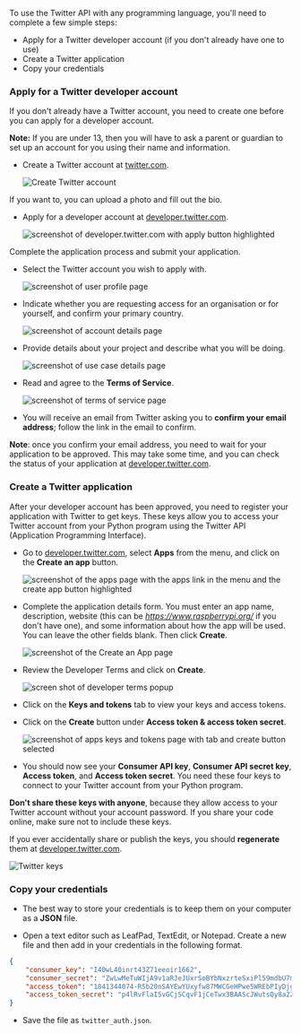 To use the Twitter API with any programming language, you'll need to complete a few simple steps:

  - Apply for a Twitter developer account (if you don't already have one to use)
  - Create a Twitter application
  - Copy your credentials

### Apply for a Twitter developer account

If you don't already have a Twitter account, you need to create one before you can apply for a developer account.

**Note:** If you are under 13, then you will have to ask a parent or guardian to set up an account for you using their name and information.

- Create a Twitter account at [twitter.com](https://twitter.com).

    ![Create Twitter account](images/create-twitter.png)

If you want to, you can upload a photo and fill out the bio.

- Apply for a developer account at [developer.twitter.com](https://developer.twitter.com).

    ![screenshot of developer.twitter.com with apply button highlighted](images/apply_developer1.png)

Complete the application process and submit your application.

- Select the Twitter account you wish to apply with.

    ![screenshot of user profile page](images/apply_developer2.png)

- Indicate whether you are requesting access for an organisation or for yourself, and confirm your primary country.

    ![screenshot of account details page](images/apply_developer3.png)

- Provide details about your project and describe what you will be doing.

    ![screenshot of use case details page](images/apply_developer4.png)

- Read and agree to the **Terms of Service**.

    ![screenshot of terms of service page](images/apply_developer5.png)

- You will receive an email from Twitter asking you to **confirm your email address**; follow the link in the email to confirm.

**Note**: once you confirm your email address, you need to wait for your application to be approved. This may take some time, and you can check the status of your application at [developer.twitter.com](https://developer.twitter.com).

### Create a Twitter application

After your developer account has been approved, you need to register your application with Twitter to get keys. These keys allow you to access your Twitter account from your Python program using the Twitter API (Application Programming Interface).

- Go to [developer.twitter.com](https://developer.twitter.com), select **Apps** from the menu, and click on the **Create an app** button.

    ![screenshot of the apps page with the apps link in the menu and the create app button highlighted](images/create_app1.png)

- Complete the application details form. You must enter an app name, description, website (this can be *https://www.raspberrypi.org/* if you don't have one), and some information about how the app will be used. You can leave the other fields blank. Then click **Create**.

    ![screenshot of the Create an App page](images/create_app2.png)

- Review the Developer Terms and click on **Create**.

    ![screen shot of developer terms popup](images/create_app3.png)

- Click on the **Keys and tokens** tab to view your keys and access tokens.

- Click on the **Create** button under **Access token & access token secret**.

    ![screenshot of apps keys and tokens page with tab and create button selected](images/create_app4.png)

- You should now see your **Consumer API key**, **Consumer API secret key**, **Access token**, and **Access token secret**. You need these four keys to connect to your Twitter account from your Python program.

**Don't share these keys with anyone**, because they allow access to your Twitter account without your account password. If you share your code online, make sure not to include these keys.

If you ever accidentally share or publish the keys, you should **regenerate** them at [developer.twitter.com](https://developer.twitter.com).

![Twitter keys](images/create_app5.png)

### Copy your credentials

- The best way to store your credentials is to keep them on your computer as a **JSON** file.

- Open a text editor such as LeafPad, TextEdit, or Notepad. Create a new file and then add in your credentials in the following format.

```json
{
    "consumer_key": "I40wL40inrt43Z71eeoir1662",
    "consumer_secret": "ZwLwMeTuWIjA9v1aRJeJUxrSoBYbNxzrteSxiPl59mdbU7mS0b",
    "access_token": "1841344074-R5b20nSAYEwYUxyfw87MWCGeHPwe5WREbPIyDjg",
    "access_token_secret": "p4lRvFlaI5vGCjSCqvF1jCeTwx3BAAScJWutsQy8a2ZOFP"
}
```
- Save the file as `twitter_auth.json`.
